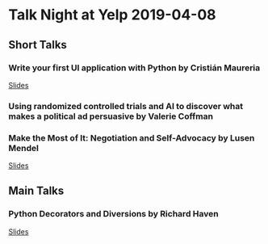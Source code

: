 # Talk Night at Yelp 2019-04-08

## Short Talks

### Write your first UI application with Python by Cristián Maureria

[Slides](http://maureira.xyz/sfpython/#/)

### Using randomized controlled trials and AI to discover what makes a political ad persuasive by Valerie Coffman



### Make the Most of It: Negotiation and Self-Advocacy by Lusen Mendel

[Slides](https://github.com/pybay/sfpython-archive/blob/master/2019/05/presentation/Make%20the%20Most%20of%20it.pdf)

## Main Talks

### Python Decorators and Diversions by Richard Haven

[Slides](https://github.com/pybay/sfpython-archive/blob/master/2019/05/presentation/Richard%20Haven%20-%20Decorators.pdf)

